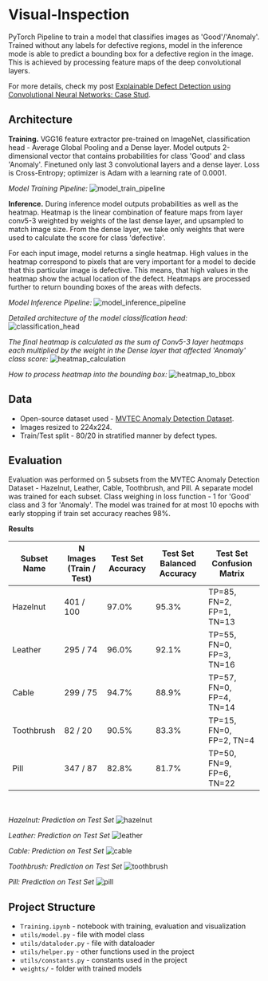 # Visual-Inspection


PyTorch Pipeline to train a model that classifies images as 'Good'/'Anomaly'. Trained without any labels for defective regions, model in the inference mode is able to predict a bounding box for a defective region in the image. This is achieved by processing feature maps of the deep convolutional layers. 

For more details, check my post [Explainable Defect Detection using Convolutional Neural Networks: Case Stud](todo).




## Architecture

**Training.**
VGG16 feature extractor pre-trained on ImageNet, classification head - Average Global Pooling and a Dense layer. Model outputs 2-dimensional vector that contains probabilities for class 'Good' and class 'Anomaly'. Finetuned only last 3 convolutional layers and a dense layer. Loss is Cross-Entropy; optimizer is Adam with a learning rate of 0.0001.


*Model Training Pipeline:*
![model_train_pipeline](docs/model_train_pipeline.png)

**Inference.**
During inference model outputs probabilities as well as the heatmap. Heatmap is the linear combination of feature maps from layer conv5-3 weighted by weights of the last dense layer, and upsampled to match image size. From the dense layer, we take only weights that were used to calculate the score for class 'defective'. 

For each input image, model returns a single heatmap. High values in the heatmap correspond to pixels that are very important for a model to decide that this particular image is defective. This means, that high values in the heatmap show the actual location of the defect. Heatmaps are processed further to return bounding boxes of the areas with defects.

*Model Inference Pipeline:*
![model_inference_pipeline](docs/model_inference_pipeline.png)

*Detailed architecture of the model classification head:*
![classification_head](docs/classification_head_detailed.png)

*The final heatmap is calculated as the sum of Conv5-3 layer heatmaps each multiplied by the weight in the Dense layer that affected 'Anomaly' class score:*
![heatmap_calculation](docs/heatmap_calculation.png)

*How to process heatmap into the bounding box:*
![heatmap_to_bbox](docs/heatmap_to_bbox.png)


## Data

 - Open-source dataset used - [MVTEC Anomaly Detection Dataset](https://www.mvtec.com/company/research/datasets/mvtec-ad).
 - Images resized to 224x224.
 - Train/Test split - 80/20 in stratified manner by defect types.


## Evaluation
Evaluation was performed on 5 subsets from the MVTEC Anomaly Detection Dataset - Hazelnut, Leather, Cable, Toothbrush, and Pill. A separate model was trained for each subset. Class weighing in loss function - 1 for 'Good' class and 3 for 'Anomaly'. The model was trained for at most 10 epochs with early stopping if train set accuracy reaches 98%.

**Results**


| Subset Name | N Images (Train / Test) | Test Set Accuracy | Test Set Balanced Accuracy | Test Set Confusion Matrix |
| --- | --- | --- | --- | --- |
| Hazelnut | 401 / 100 | 97.0% | 95.3% | TP=85, FN=2, FP=1, TN=13 |
| Leather | 295 / 74 | 96.0% | 92.1% | TP=55, FN=0, FP=3, TN=16 |
| Cable | 299 / 75 | 94.7% | 88.9% | TP=57, FN=0, FP=4, TN=14 |
| Toothbrush | 82 / 20 | 90.5% | 83.3% | TP=15, FN=0, FP=2, TN=4 |
| Pill | 347 / 87 | 82.8% | 81.7% | TP=50, FN=9, FP=6, TN=22 |

<br><br>
*Hazelnut: Prediction on Test Set*
![hazelnut](docs/hazelnut.png)

*Leather: Prediction on Test Set*
![leather](docs/leather.png)

*Cable: Prediction on Test Set*
![cable](docs/cable.png)

*Toothbrush: Prediction on Test Set*
![toothbrush](docs/toothbrush.png)

*Pill: Prediction on Test Set*
![pill](docs/pill.png)


## Project Structure

- ```Training.ipynb``` - notebook with training, evaluation and visualization
- ```utils/model.py``` - file with model class 
- ```utils/dataloder.py``` - file with dataloader
- ```utils/helper.py``` - other functions used in the project
- ```utils/constants.py``` - constants used in the project
- ```weights/``` - folder with trained models
